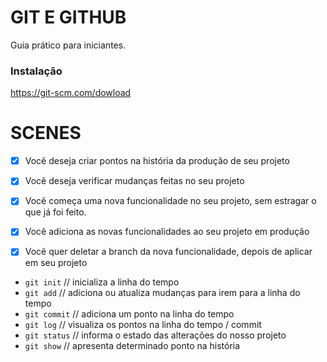   # GIT E GITHUB

Guia prático para iniciantes.

### Instalação

https://git-scm.com/dowload

# SCENES

- [x] Você deseja criar pontos na história da produção de seu projeto
- [x] Você deseja verificar mudanças feitas no seu projeto

- [x] Você começa uma nova funcionalidade no seu projeto, sem estragar o que já foi feito.
- [x] Você adiciona as novas funcionalidades ao seu projeto em produção
- [x] Vocẽ quer deletar a branch da nova funcionalidade, depois de aplicar em seu projeto 

- `git init` // inicializa a linha do tempo
- `git add` // adiciona ou atualiza mudanças para irem para a linha do tempo
- `git commit` // adiciona um ponto na linha do tempo
- `git log` // visualiza os pontos na linha do tempo / commit
- `git status` // informa o estado das alterações do nosso projeto
- `git show` // apresenta determinado ponto na história